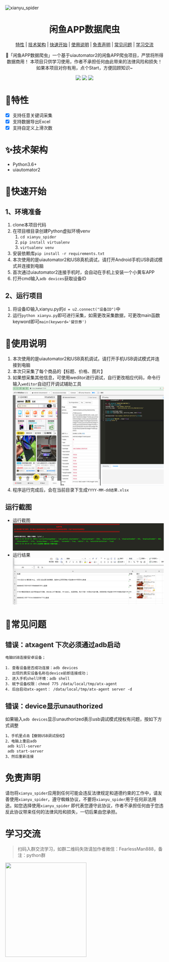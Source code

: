 ![xianyu_spider](https://socialify.git.ci/FearlessPeople/xianyu_spider/image?description=1&font=Source%20Code%20Pro&forks=1&issues=1&language=1&name=1&owner=1&pattern=Circuit%20Board&stargazers=1&theme=Auto)

<h1 align="center">闲鱼APP数据爬虫</h1>

<div align="center">

[特性](#特性) | [技术架构](#技术架构) | [快速开始](#快速开始) | [使用说明](#使用说明) | [免责声明](#免责声明) | [常见问题](#常见问题) | [学习交流](#学习交流)

🚀「闲鱼APP数据爬虫」一个基于uiautomator2的闲鱼APP爬虫项目，严禁将所得数据商用！ 本项目只供学习使用，作者不承担任何由此带来的法律风险和损失！如果本项目对你有用，点个Start，方便回顾知识~
<p align="center">
    <a target="_blank" href="https://www.python.org/downloads/release/python-3810/"><img src="https://img.shields.io/badge/Python-3.x-blue.svg" /></a>
    <a target="_blank" href='https://github.com/fangzheng0518/xianyu_spider'><img src="https://img.shields.io/github/stars/fangzheng0518/xianyu_spider.svg?style=social"/></a>
    <a target="_blank" href="LICENSE"><img src="https://img.shields.io/:license-GPLv3-blue.svg"></a>
</p>
</div>

# 👻特性

- [x] 支持任意关键词采集
- [x] 支持数据导出Excel
- [x] 支持自定义上滑次数

# ✨技术架构

- Python3.6+
- uiautomator2

# 🚨快速开始

## 1、环境准备

1. clone本项目代码
2. 在项目根目录创建Python虚拟环境venv
    1. `cd xianyu_spider`
    2. `pip install virtualenv`
    3. `virtualenv venv`
3. 安装依赖库`pip install -r requirements.txt`
4. 本次使用的是uiautomator2和USB真机调试，请打开Android手机USB调试模式并连接到电脑
5. 首次通过uiautomator2连接手机时，会自动在手机上安装一个小黄车APP
6. 打开cmd输入`adb devices`获取设备ID

## 2、运行项目

1. 将设备ID输入xianyu.py的`d = u2.connect("设备ID")`中
2. 运行`python xianyu.py`即可进行采集，如需更改采集数据，可更改main函数keyword即可`main(keyword='餐饮券')`

# 🍔使用说明

1. 本次使用的是uiautomator2和USB真机调试，请打开手机USB调试模式并连接到电脑
2. 本次只采集了每个商品的【标题、价格、图片】
3. 如果想采集其他信息，可使用weditor进行调试，自行更改相应代码，命令行输入`weditor`自动打开调试辅助工具
   ![整体截图](example/weditor.png "统计信息")
4. 程序运行完成后，会在当前目录下生成`YYYY-MM-dd结果.xlsx`

## 运行截图

- 运行截图
  ![整体截图](example/run1.png "运行截图")
- 运行结果
  ![整体截图](example/result.png "运行结果")

# 👻常见问题

## 错误：atxagent 下次必须通过adb启动

```shell
电脑USB连接安卓设备；

1. 查看设备是否成功连接：adb devices
   出现的真实设备名称在device前即连接成功；
2. 进入手机shell环境：adb shell
3. 赋予设备权限：chmod 775 /data/local/tmp/atx-agent
4. 后台启动atx-agent： /data/local/tmp/atx-agent server -d
```

## 错误：device显示unauthorized

如果输入`adb devices`显示unauthorized表示usb调试模式授权有问题，按如下方式调整

```shell
1、手机里点击【撤销USB调试授权】
2、电脑上重启adb
 adb kill-server
 adb start-server
3、然后重新连接
```

# 免责声明

请勿将`xianyu_spider`应用到任何可能会违反法律规定和道德约束的工作中，请友善使用`xianyu_spider`，遵守蜘蛛协议，不要将`xianyu_spider`用于任何非法用途。如您选择使用`xianyu_spider`
即代表您遵守此协议，作者不承担任何由于您违反此协议带来任何的法律风险和损失，一切后果由您承担。

# 学习交流

> 扫码入群交流学习，如群二维码失效请加作者微信：FearlessMan888，备注：python群

<img src="https://s2.loli.net/2024/02/19/deca5ZCFGTfPmjO.jpg" style="width:258px;height:300px;"></img>



